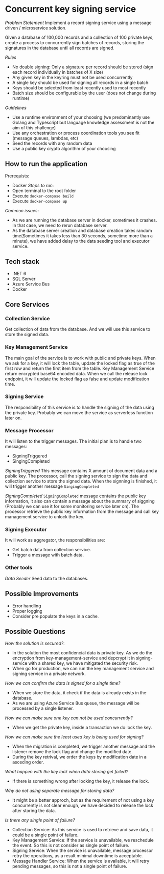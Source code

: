 # Concurrent key signing service

*Problem Statement*
Implement a record signing service using a message driven / microservice solution.

Given a database of 100,000 records and a collection of 100 private keys, create a process to concurrently sign batches of records, storing the signatures in the database until all records are signed.

*Rules*

* No double signing: Only a signature per record should be stored (sign each record individually in batches of X size)
* Any given key in the keyring must not be used concurrently
* A single key should be used for signing all records in a single batch
* Keys should be selected from least recently used to most recently
* Batch size should be configurable by the user (does not change during runtime)

*Guidelines*

* Use a runtime environment of your choosing (we predominantly use Golang and Typescript but language knowledge assessment is not the aim of this challenge)
* Use any orchestration or process coordination tools you see fit (message queues, lambdas, etc)
* Seed the records with any random data
* Use a public key crypto algorithm of your choosing


## How to run the application
Prerequists:
* Docker
*Steps to run*:
* Open terminal to the root folder
* Execute `docker-compose build`
* Execute `docker-compose up`

*Common issues*:
* As we are running the database server in docker, sometimes it crashes. In that case, we need to rerun database server.
* As the database server creation and database creation takes random time(Sometimes it takes less than 30 seconds, sometime more than a minute), we have added delay to the data seeding tool and executor service.


## Tech stack
* .NET 6
* SQL Server
* Azure Service Bus
* Docker

## Core Services

### Collection Service
Get collection of data from the database. And we will use this service to store the signed data.

### Key Management Service
The main goal of the service is to work with public and private keys. When we ask for a key, it will lock the table, update the locked flag as true of the first row and return the first item from the table. Key Management Service return encrypted base64 encoded data.
When we call the release lock endpoint, it will update the locked flag as false and update modification time.

### Signing Service
The responsibility of this service is to handle the signing of the data using the private key.
Probably we can move the service as serverless function later on.

### Message Processor
It will listen to the trigger messages. The initial plan is to handle two messages:
* SigningTriggered
* SingingCompleted

*SigningTriggered*
This message contains X amount of document data and a public key. The processor, call the signing service to sign the data and collection service to store the signed data.
When the signning is finished, it will trigger another message `SingingCompleted`

*SigningCompleted*
`SigningCompleted` message contains the public key information, it also can contain a message about the summary of siggning (Probably we can use it for some monitoring service later on).
The processor retrieve the public key information from the message and call key management service to unlock the key.

### Signing Executor
It will work as aggregator, the responsibilities are:
* Get batch data from collection service.
* Trigger a message with batch data.


### Other tools
*Data Seeder*
Seed data to the databases.

## Possible Improvements
* Error handling
* Proper logging
* Consider pre populate the keys in a cache.

## Possible Questions
*How the solution is secured?*:
* In the solution the most confidencial data is private key. As we do the encryption from key-management-service and depcrypt it in signing-service with a shared key, we have mitigated the security risk.
* When go for production, we can run the key management service and signing service in a private network.  

*How we can confirm the data is signed for a single time?*
* When we store the data, it check if the data is already exists in the database.
* As we are using Azure Service Bus queue, the message will be processed by a single listener.

*How we can make sure one key can not be used concurrently?*
* When we get the private key, inside a transaction we do lock the key.

*How we can make sure the least used key is being used for signing?*
* When the migration is completed, we trigger another message and the listener remove the lock flag and change the modified date.
* During the key retrival, we order the keys by modification date in a asceding order.

*What happen with the key lock when data storing get failed?*
* If there is something wrong after locking the key, it release the lock.

*Why do not using separate message for storing data?*
* It might be a better approch, but as the requirement of not using a key concurrently is not clear enough, we have decided to release the lock after storing the data.

*Is there any single point of failure?*
* Collection Service: As this service is used to retrieve and save data, it could be a single point of failure.
* Key Management Service: If the service is unavailable, we reschedule the event. So this is not consider as single point of failure.
* Signing Service: When the service is unavailable, message processor retry the operations, as a result minimal downtime is acceptable.
* Message Handler Service: When the service is available, it will retry pending messages, so this is not a single point of failure.